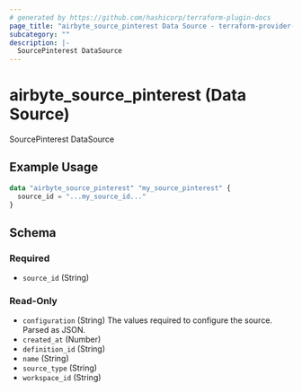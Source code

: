 ```yaml
---
# generated by https://github.com/hashicorp/terraform-plugin-docs
page_title: "airbyte_source_pinterest Data Source - terraform-provider-airbyte"
subcategory: ""
description: |-
  SourcePinterest DataSource
---
```


# airbyte_source_pinterest (Data Source)

SourcePinterest DataSource

## Example Usage

```terraform
data "airbyte_source_pinterest" "my_source_pinterest" {
  source_id = "...my_source_id..."
}
```

<!-- schema generated by tfplugindocs -->
## Schema

### Required

- `source_id` (String)

### Read-Only

- `configuration` (String) The values required to configure the source. Parsed as JSON.
- `created_at` (Number)
- `definition_id` (String)
- `name` (String)
- `source_type` (String)
- `workspace_id` (String)
